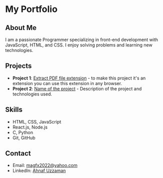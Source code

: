 # My Portfolio

## About Me
I am a passionate Programmer specializing in front-end development with JavaScript, HTML, and CSS. I enjoy solving problems and learning new technologies.

## Projects
- **Project 1**: [Extract PDF file extension](link) - to make this project it's an extension you can use this extension in any browser.
- **Project 2**: [Name of the project](link) - Description of the project and technologies used.

## Skills
- HTML, CSS, JavaScript
- React.js, Node.js
- C, Python
- Git, GitHub

## Contact
- Email: magfx2022@yahoo.com
- LinkedIn: [Ahnaf Uzzaman](https://linkedin.com/in/AhnafUzzaman)
